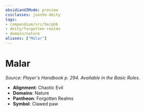 ```yaml
---
obsidianUIMode: preview
cssclasses: json5e-deity
tags:
- compendium/src/5e/phb
- deity/forgotten-realms
- domain/nature
aliases: ["Malar"]
---
```

# Malar
*Source: Player's Handbook p. 294. Available in the Basic Rules.* 

- **Alignment**: Chaotic Evil
- **Domains**: Nature
- **Pantheon**: Forgotten Realms
- **Symbol**: Clawed paw